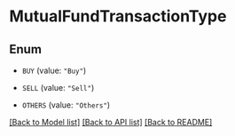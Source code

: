 # MutualFundTransactionType

## Enum


* `BUY` (value: `"Buy"`)

* `SELL` (value: `"Sell"`)

* `OTHERS` (value: `"Others"`)


[[Back to Model list]](../README.md#documentation-for-models) [[Back to API list]](../README.md#documentation-for-api-endpoints) [[Back to README]](../README.md)


